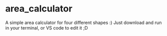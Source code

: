 # area_calculator
A simple area calculator for four different shapes :)
Just download and run in your terminal, or VS code to edit it ;D
